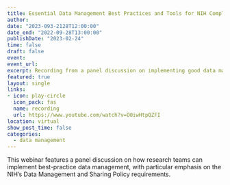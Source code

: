 ```yaml
---
title: Essential Data Management Best Practices and Tools for NIH Compliance
author: 
date: "2023-093-2128T12:00:00"
date_end: "2022-09-28T13:00:00"
publishDate: "2023-02-24"
time: false
draft: false
event: 
event_url: 
excerpt: Recording from a panel discussion on implementing good data management practices in the context of the NIH Data Management and Sharing Policy.
featured: true
layout: single
links:
- icon: play-circle
  icon_pack: fas
  name: recording
  url: https://www.youtube.com/watch?v=O0iwHtpQZFI
location: virtual
show_post_time: false
categories:
  - data management
---
```


This webinar features a panel discussion on how research teams can implement best-practice data management, with particular emphasis on the NIH’s Data Management and Sharing Policy requirements.